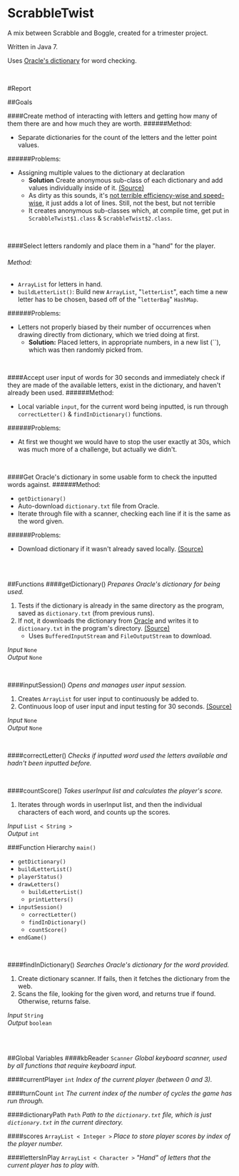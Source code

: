 ScrabbleTwist
=============

A mix between Scrabble and Boggle, created for a trimester project.

Written in Java 7.

Uses [Oracle's dictionary](http://docs.oracle.com/javase/tutorial/collections/interfaces/examples/dictionary.txt) for word checking.

<br>

#Report

##Goals

####Create method of interacting with letters and getting how many of them there are and how much they are worth.
######Method:
- Separate dictionaries for the count of the letters and the letter point values.

######Problems:
- Assigning multiple values to the dictionary at declaration
	- __Solution__ Create anonymous sub-class of each dictionary and add values individually inside of it. [(Source)](http://stackoverflow.com/a/1005083)
	- As dirty as this sounds, it's [not terrible efficiency-wise and speed-wise](http://stackoverflow.com/q/924285), it just adds a lot of lines. Still, not the best, but not terrible
	- It creates anonymous sub-classes which, at compile time, get put in `ScrabbleTwist$1.class` & `ScrabbleTwist$2.class`.

<br>

####Select letters randomly and place them in a "hand" for the player.
###### Method:
- `ArrayList` for letters in hand.
- `buildLetterList()`: Build new `ArrayList`, "`letterList`", each time a new letter has to be chosen, based off of the "`letterBag`" `HashMap`.

######Problems:
- Letters not properly biased by their number of occurrences when drawing directly from dictionary, which we tried doing at first.
	- __Solution:__ Placed letters, in appropriate numbers, in a new list (``), which was then randomly picked from.

<br>

####Accept user input of words for 30 seconds and immediately check if they are made of the available letters, exist in the dictionary, and haven't already been used.
######Method:
- Local variable `input`, for the current word being inputted, is run through `correctLetter()` & `findInDictionary()` functions.

######Problems:
- At first we thought we would have to stop the user exactly at 30s, which was much more of a challenge, but actually we didn't.

<br>

####Get Oracle's dictionary in some usable form to check the inputted words against.
######Method:
- `getDictionary()`
- Auto-download `dictionary.txt` file from Oracle.
- Iterate through file with a scanner, checking each line if it is the same as the word given.

######Problems:
- Download dictionary if it wasn't already saved locally. [(Source)](http://stackoverflow.com/a/921408)

<br> <br>

##Functions
####getDictionary()
_Prepares Oracle's dictionary for being used._

1. Tests if the dictionary is already in the same directory as the program, saved as `dictionary.txt` (from previous runs).
2. If not, it downloads the dictionary from [Oracle](http://docs.oracle.com/javase/tutorial/collections/interfaces/examples/dictionary.txt) and writes it to `dictionary.txt` in the program's directory. [(Source)](http://stackoverflow.com/a/921408)
	- Uses `BufferedInputStream` and `FileOutputStream` to download.

_Input_ `None`  
_Output_ `None`

<br>

####inputSession()
_Opens and manages user input session._

1. Creates `ArrayList` for user input to continuously be added to.
2. Continuous loop of user input and input testing for 30 seconds. [(Source)](http://stackoverflow.com/a/2550814)

_Input_ `None`  
_Output_ `None`

<br>

####correctLetter()
_Checks if inputted word used the letters available and hadn't been inputted before._

<br>

####countScore()
_Takes userInput list and calculates the player's score._

1. Iterates through words in userInput list, and then the individual characters of each word, and counts up the scores.

_Input_ `List < String >`  
_Output_ `int`

###Function Hierarchy
`main()`
- `getDictionary()`
- `buildLetterList()`
- `playerStatus()`
- `drawLetters()`
	- `buildLetterList()`
	- `printLetters()`
- `inputSession()`
	- `correctLetter()`
	- `findInDictionary()`
	- `countScore()`
- `endGame()`

<br>

####findInDictionary()
_Searches Oracle's dictionary for the word provided._

1. Create dictionary scanner. If fails, then it fetches the dictionary from the web.
2. Scans the file, looking for the given word, and returns true if found. Otherwise, returns false.

_Input_ `String`  
_Output_ `boolean`

<br><br>

##Global Variables
####kbReader `Scanner`
_Global keyboard scanner, used by all functions that require keyboard input._

####currentPlayer `int`
_Index of the current player (between 0 and 3)._

####turnCount `int`
_The current index of the number of cycles the game has run through._

####dictionaryPath `Path`
_Path to the `dictionary.txt` file, which is just `dictionary.txt` in the current directory._

####scores `ArrayList < Integer >`
_Place to store player scores by index of the player number._

####lettersInPlay `ArrayList < Character >`
_"Hand" of letters that the current player has to play with._